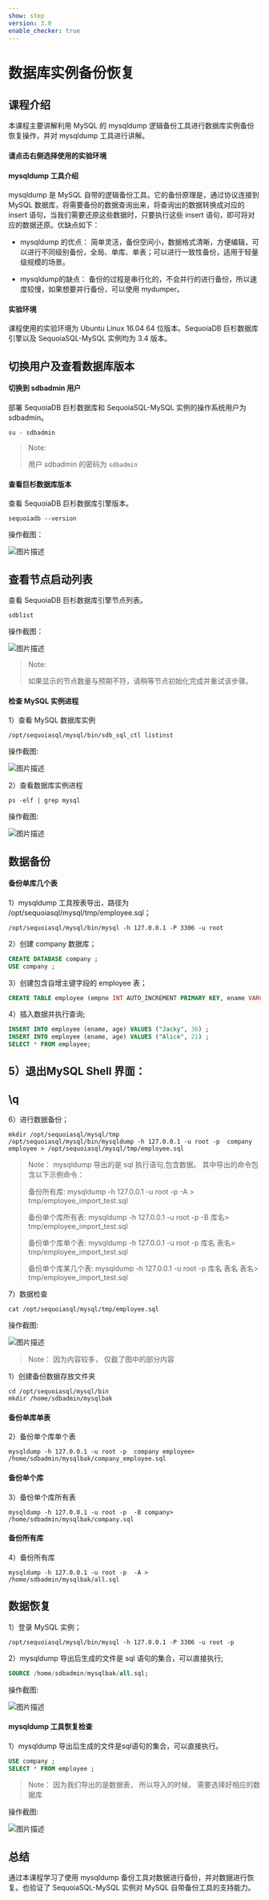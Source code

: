 ```yaml
---
show: step
version: 3.0
enable_checker: true
---
```


# 数据库实例备份恢复

## 课程介绍

本课程主要讲解利用 MySQL 的 mysqldump 逻辑备份工具进行数据库实例备份恢复操作，并对 mysqldump 工具进行讲解。

#### 请点击右侧选择使用的实验环境

#### mysqldump 工具介绍

mysqldump 是 MySQL 自带的逻辑备份工具。它的备份原理是，通过协议连接到 MySQL 数据库，将需要备份的数据查询出来，将查询出的数据转换成对应的 insert 语句，当我们需要还原这些数据时，只要执行这些 insert 语句，即可将对应的数据还原。优缺点如下：

- mysqldump 的优点：
简单灵活，备份空间小，数据格式清晰，方便编辑，可以进行不同级别备份，全局、单库、单表；可以进行一致性备份，适用于轻量级规模的场景。

- mysqldump的缺点：
备份的过程是串行化的，不会并行的进行备份，所以速度较慢，如果想要并行备份，可以使用 mydumper。

#### 实验环境

课程使用的实验环境为 Ubuntu Linux 16.04 64 位版本。SequoiaDB 巨杉数据库引擎以及 SequoiaSQL-MySQL 实例均为 3.4 版本。



## 切换用户及查看数据库版本

#### 切换到 sdbadmin 用户

部署 SequoiaDB 巨杉数据库和 SequoiaSQL-MySQL 实例的操作系统用户为 sdbadmin。

```shell
su - sdbadmin
```
>Note:
>
>用户 sdbadmin 的密码为 `sdbadmin`

#### 查看巨杉数据库版本

查看 SequoiaDB 巨杉数据库引擎版本。

```shell
sequoiadb --version
```
操作截图：

![图片描述](https://doc.shiyanlou.com/courses/1469/1207281/b4082b0d6d6bdf89d229aa713a53759d)

## 查看节点启动列表

查看 SequoiaDB 巨杉数据库引擎节点列表。

```shell
sdblist 
```

操作截图：

![图片描述](https://doc.shiyanlou.com/courses/1469/1207281/02fcaa58ac27e91688ead137fa748d6e)

>Note:
>
>如果显示的节点数量与预期不符，请稍等节点初始化完成并重试该步骤。


#### 检查 MySQL 实例进程

1）查看 MySQL 数据库实例
```shell
/opt/sequoiasql/mysql/bin/sdb_sql_ctl listinst
```

操作截图:

![图片描述](https://doc.shiyanlou.com/courses/1540/1207281/92856e2e05fee65495cb876332cd34c6)

2）查看数据库实例进程
```shell
ps -elf | grep mysql
```

操作截图:

![图片描述](https://doc.shiyanlou.com/courses/1540/1207281/41b259ef9f2b7f16466b3d89606998c4)



## 数据备份

#### 备份单库几个表

1）mysqldump 工具按表导出，路径为 /opt/sequoiasql/mysql/tmp/employee.sql；

```shell
/opt/sequoiasql/mysql/bin/mysql -h 127.0.0.1 -P 3306 -u root
```
2）创建 company 数据库；
```sql
CREATE DATABASE company ;
USE company ;
```
3）创建包含自增主键字段的 employee 表；
```sql
CREATE TABLE employee (empno INT AUTO_INCREMENT PRIMARY KEY, ename VARCHAR(128), age INT) ;
```

4）插入数据并执行查询;
```sql
INSERT INTO employee (ename, age) VALUES ("Jacky", 36) ;
INSERT INTO employee (ename, age) VALUES ("Alice", 21) ;
SELECT * FROM employee;
```
5）退出MySQL Shell 界面：
---
\q
---

6）进行数据备份；
```shell 
mkdir /opt/sequoiasql/mysql/tmp
/opt/sequoiasql/mysql/bin/mysqldump -h 127.0.0.1 -u root -p  company employee > /opt/sequoiasql/mysql/tmp/employee.sql
```
> Note：
> mysqldump 导出的是 sql 执行语句,包含数据。
>其中导出的命令包含以下示例命令：
>
>备份所有库:
>mysqldump -h 127.0.0.1 -u root -p  -A > tmp/employee_import_test.sql
>
>备份单个库所有表:
>mysqldump -h 127.0.0.1 -u root -p  -B 库名> tmp/employee_import_test.sql
>
>备份单个库单个表:
>mysqldump -h 127.0.0.1 -u root -p  库名 表名> tmp/employee_import_test.sql
>
>备份单个库某几个表:
>mysqldump -h 127.0.0.1 -u root -p  库名 表名 表名> tmp/employee_import_test.sql

7）数据检查
```shell
cat /opt/sequoiasql/mysql/tmp/employee.sql
```

操作截图:

![图片描述](https://doc.shiyanlou.com/courses/1540/1207281/ee77a861e11274fcdd8969dcc04db612-0)

> Note：
> 因为内容较多， 仅截了图中的部分内容

1）创建备份数据存放文件夹
```shell
cd /opt/sequoiasql/mysql/bin
mkdir /home/sdbadmin/mysqlbak
```
#### 备份单库单表

2）备份单个库单个表
```shell
mysqldump -h 127.0.0.1 -u root -p  company employee> /home/sdbadmin/mysqlbak/company_employee.sql
```

#### 备份单个库

3）备份单个库所有表
```shell
mysqldump -h 127.0.0.1 -u root -p  -B company> /home/sdbadmin/mysqlbak/company.sql
```

#### 备份所有库

4）备份所有库
```shell
mysqldump -h 127.0.0.1 -u root -p  -A > /home/sdbadmin/mysqlbak/all.sql
```


## 数据恢复
1）登录 MySQL 实例；

```shell
/opt/sequoiasql/mysql/bin/mysql -h 127.0.0.1 -P 3306 -u root -p
```

2）mysqldump 导出后生成的文件是 sql 语句的集合，可以直接执行;

```sql
SOURCE /home/sdbadmin/mysqlbak/all.sql;
```

操作截图:

![图片描述](https://doc.shiyanlou.com/courses/1540/1207281/d0e94ba9b6a9c2a63dffb0541dc0ef5f-0)


#### mysqldump 工具恢复检查

1）mysqldump 导出后生成的文件是sql语句的集合，可以直接执行。
```sql
USE company ;
SELECT * FROM employee ; 
```
> Note：
> 因为我们导出的是数据表， 所以导入的时候， 需要选择好相应的数据库

操作截图:

![图片描述](https://doc.shiyanlou.com/courses/1540/1207281/42db26240522474f8a06f25ad441c4a3-0)


## 总结

通过本课程学习了使用 mysqldump 备份工具对数据进行备份，并对数据进行恢复。也验证了 SequoiaSQL-MySQL 实例对 MySQL 自带备份工具的支持能力。
